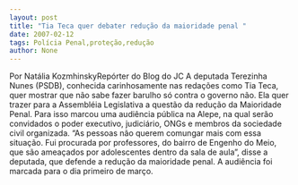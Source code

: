 ```yaml
---
layout: post
title: "Tia Teca quer debater redução da maioridade penal "
date: 2007-02-12
tags: Polícia Penal,proteção,redução
author: None
---
```

Por Natália KozmhinskyRepórter do Blog do JC 
A deputada Terezinha Nunes (PSDB),&nbsp;conhecida carinhosamente nas redações como Tia Teca, quer mostrar que não sabe fazer barulho só contra o governo não. Ela quer trazer para a Assembléia Legislativa a questão da redução da Maioridade Penal. Para isso marcou uma audiência pública na Alepe, na qual serão convidados o poder executivo, judiciário, ONGs e membros da sociedade civil organizada. 
“As pessoas não querem comungar mais com essa situação. Fui procurada por professores, do bairro de Engenho do Meio, que são ameaçados por adolescentes dentro da sala de aula”, disse a deputada, que defende a redução da maioridade penal. A audiência foi marcada para o dia primeiro de março.&nbsp;  